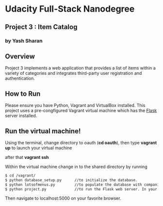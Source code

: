 # Udacity Full-Stack Nanodegree

## Project 3 : Item Catalog

### by Yash Sharan

## Overview

Project 3 implements a web application that provides a list of items within a variety of categories and integrates third-party user registration and authentication.

## How to Run

Please ensure you have Python, Vagrant and VirtualBox installed. This project uses a pre-congfigured Vagrant virtual machine which has the [Flask](http://flask.pocoo.org/) server installed.

## Run the virtual machine!

Using the terminal, change directory to oauth (**cd oauth**), then type **vagrant up** to launch your virtual machine

after that **vagrant ssh**

Within the virtual machine change in to the shared directory by running

```bash
$ cd /vagrant/
$ python database_setup.py      //to initialize the database.
$ python lotsofmenus.py         //to populate the database with companies and cars. (Optional)
$ python project.py             //to run the Flask web server. In your browser visit **http://localhost:5000** to view the car detail app.
```

Then navigate to localhost:5000 on your favorite browser.
